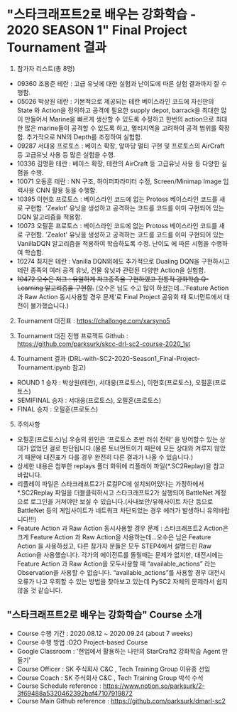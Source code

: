 # "스타크래프트2로 배우는 강화학습 - 2020 SEASON 1"  Final Project Tournament 결과

1. 참가자 리스트(총 8명)
- 09360 조용준 테란 : 고급 유닛에 대한 실험과 난이도에 따른 실험 결과까지 잘 수행함.
- 05026 박상원 테란 : 기본적으로 제공되는 테란 베이스라인 코드에 자신만의 State 와 Action을 정의하고 공격에 필요한 supply depot, barrack을 최대한 많이 만들어서 Marine을 빠르게 생산할 수 있도록 수정하고 한번의 action으로 최대한 많은 marine들이 공격할 수 있도록 하고, 멀티지역을 고려하여 공격 범위를 확장함. 추가적으로 NN의 Depth를 조정하여 실험함.
- 09287 서대웅 프로토스 :  베이스 확장, 앞마당 멀티 구현 및 프로토스의 AirCraft 등 고급유닛 사용 등 많은 실험을 수행.
- 10336 김명환 테란 : 베이스 확장, 테란의 AirCraft 등 고급유닛 사용 등 다양한 실험을 수행.
- 10071 오동훈 테란 : NN 구조, 하이퍼파라미터 수정, Screen/Minimap Image 입력사용 CNN 활용 등을 수행함.
- 10395 이현호 프로토스 : 베이스라인 코드에 없는 Protoss 베이스라인 코드를 새로 구현함. 'Zealot' 유닛을 생성하고 공격하는 코드를 코드를 이미 구현되어 있는 DQN 알고리즘을 적용함.
- 10073 오필훈 프로토스 : 베이스라인 코드에 없는 Protoss 베이스라인 코드를 새로 구현함. 'Zealot' 유닛을 생성하고 공격하는 코드를 코드를 이미 구현되어 있는 VanillaDQN 알고리즘을 적용하여 학습하도록 수정. 난이도 에 따른 시험을 수행하여 학습함.
- 10274 최지은 테란 : Vanilla DQN외에도 추가적으로 Dualing DQN을 구현하시고 테란 종족의 여러 공격 유닛, 건물 유닛과 관련된 다양한 Action을 실험함.
- ~~10472 오수은 저그 : 유일하게 저그종족을 구현하였고 전통적 강화학습 Q-Learning 알고리즘을 구현함.~~ (오수은 님도 수고 많이 하셨는데...'Feature Action 과 Raw Action 동시사용할 경우 문제'로 Final Project 공유회 때 토너먼트에서 대전이 불가했습니다.)

2. Tournament 대진표 : https://challonge.com/xarsyno5

3. Tournament 대진 진행 프로젝트 Github : https://github.com/parksurk/skcc-drl-sc2-course-2020_1st

4. Tournament 결과 (DRL-with-SC2-2020-Season1_Final-Project-Tournament.ipynb 참고)
- ROUND 1 승자 : 박상원(테란), 서대웅(프로토스), 이현호(프로토스), 오필훈(프로토스)
- SEMIFINAL 승자 : 서대웅(프로토스), 오필훈(프로토스)
- FINAL 승자 : 오필훈(프로토스)

5. 주의사항
- 오필훈(프로토스)님 우승의 원인은 ‘프로토스 초반 러쉬 전략’ 을 방어할수 있는 상대가 없었던 걸로 판단됩니다.(물론 토너먼트이기 때믄에 모든 상대와 겨루지 않았기 때문에 대진표가 다를 경우 완전히 다른 결과가 나올 수 있습니다.)
- 상세한 내용은 첨부한 replays 폴더 화위에 리플래이 파일(*.SC2Replay)을 참고바랍니다.
- 리플레이 파일은 스타크래프트2가 로컬PC에 설치되어있다는 가정하에서 *.SC2Replay 파일을 더블클릭하시고 스타크래프트2가 실행되어 BattleNet 계정으로 로그인을 거쳐야만 보실 수 있습니다.(사내보안/유해사이트 차단 등으로 BattleNet 등의 게임사이트가 네트워크 차단되었는 경우 에러가 발생하니 유의바랍니다!!!)
- Feature Action 과 Raw Action 동시사용할 경우 문제 : 스타크래프트2 Action은 크게 Feature Action 과 Raw Action을 사용하는데…오수은 님은 Feature Action 을 사용하셨고, 다른 참가자 분들은 모두 STEP4에서 설명드린 Raw Action을 사용했습니다. 각가의 에이전트를 돌릴때는 문제가 없지만, 대전시에는 Feature Action 과 Raw Action을 모두사용할 때 “available_actions” 라는 Observation을 사용할 수 없습니다. “available_actions”를 사용할 경우 대전시 오류가 나고 우회할 수 있는 방법을 찾아보고 있는데 PySC2 자체의 문제라서 쉽지 않을 것 같습니다.

## "스타크래프트2로 배우는 강화학습" Course 소개

- Course 수행 기간 : 2020.08.12 ~ 2020.09.24 (about 7 weeks)
- Course 수행 방법 :O2O Project-based Course
- Google Classroom : '현업에서 활용하는 나만의 StarCraft2 강화학습 Agent 만들기'
- Course Officer : SK 주식회사 C&C , Tech Training Group 이유종 선임
- Course Coach : SK 주식회사 C&C , Tech Training Group 박석 수석
- Course Schedule reference : https://www.notion.so/parksurk/2-3f69488a5320462392baf47107919872
- Course Main Github reference : https://github.com/parksurk/dmarl-sc2
